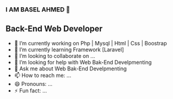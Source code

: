 ###  I AM BASEL AHMED 👋
## Back-End Web Developer

- 🔭 I’m currently working on Php | Mysql | Html | Css | Boostrap
- 🌱 I’m currently learning  Framework [Laravel]
- 👯 I’m looking to collaborate on ...
- 🤔 I’m looking for help with  Web Bak-End Develpmenting
- 💬 Ask me about  Web Bak-End Develpmenting
- 📫 How to reach me: ...
- 😄 Pronouns: ...
- ⚡ Fun fact: ...
